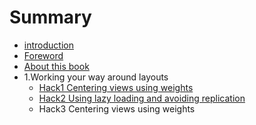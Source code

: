 # Summary

* [introduction](README.md)
* [Foreword](foreword.md)
* [About this book](about_this_book.md)
* 1.Working your way around layouts
   * [Hack1 Centering views using weights](1.working_your_way_around_layouts/hack1_centering_views_using_weights.md)
   * [Hack2 Using lazy loading and avoiding replication](1.working_your_way_around_layouts/hack2_using_lazy_loading_and_avoiding_replication.md)
   * Hack3 Centering views using weights

